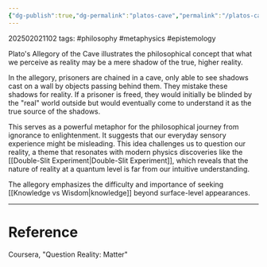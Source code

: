 ```yaml
---
{"dg-publish":true,"dg-permalink":"platos-cave","permalink":"/platos-cave/"}
---
```



202502021102
tags: #philosophy #metaphysics #epistemology

Plato's Allegory of the Cave illustrates the philosophical concept that what we perceive as reality may be a mere shadow of the true, higher reality.

In the allegory, prisoners are chained in a cave, only able to see shadows cast on a wall by objects passing behind them. They mistake these shadows for reality. If a prisoner is freed, they would initially be blinded by the "real" world outside but would eventually come to understand it as the true source of the shadows.

This serves as a powerful metaphor for the philosophical journey from ignorance to enlightenment. It suggests that our everyday sensory experience might be misleading. This idea challenges us to question our reality, a theme that resonates with modern physics discoveries like the [[Double-Slit Experiment\|Double-Slit Experiment]], which reveals that the nature of reality at a quantum level is far from our intuitive understanding.

The allegory emphasizes the difficulty and importance of seeking [[Knowledge vs Wisdom\|knowledge]] beyond surface-level appearances.

---

# Reference

Coursera, "Question Reality: Matter"
